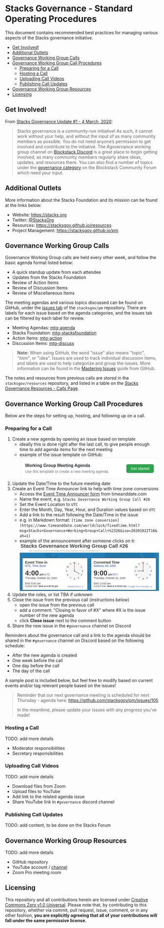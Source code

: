 # Stacks Governance - Standard Operating Procedures

This document contains recommended best practices for managing various aspects of the Stacks governance initiative.

<!-- TOC -->

- [Get Involved!](#get-involved)
- [Additional Outlets](#additional-outlets)
- [Governance Working Group Calls](#governance-working-group-calls)
- [Governance Working Group Call Procedures](#governance-working-group-call-procedures)
  - [Preparing for a Call](#preparing-for-a-call)
  - [Hosting a Call](#hosting-a-call)
  - [Uploading Call Videos](#uploading-call-videos)
  - [Publishing Call Updates](#publishing-call-updates)
- [Governance Working Group Resources](#governance-working-group-resources)
- [Licensing](#licensing)

<!-- /TOC -->

## Get Involved!

From [Stacks Governance Update #1 - 4 March, 2020](https://github.com/stacksgov/updates/blob/master/updates/20200304-update-001.md):

> Stacks governance is a community-run initiative! As such, it cannot work without your help, and without the input of as many community members as possible. You do not need anyone’s permission to get involved and contribute to the initiative. The #governance working group channel on [Blockstack Discord](https://discordapp.com/invite/ny6wGkx) is a great place to begin getting involved, as many community members regularly share ideas, updates, and resources there. You can also find a number of topics under the [governance category](https://forum.blockstack.org/c/Working-Groups/governance/) on the Blockstack Community Forum which need your input.

## Additional Outlets

More information about the Stacks Foundation and its mission can be found at the links below:

- Website: https://stacks.org
- Twitter: [@StacksOrg](https://twitter.com/StacksOrg)
- Resources: https://stacksgov.github.io/resources
- Project Management: https://stacksgov.github.io/pm

## Governance Working Group Calls

Governance Working Group calls are held every other week, and follow the basic agenda format listed below:

- A quick standup update from each attendee
- Updates from the Stacks Foundation 
- Review of Action Items 
- Review of Discussion Items 
- Review of Miscellaneous Items

The meeting agendas and various topics discussed can be found on GitHub, under the [issues tab](https://github.com/stacksgov/pm/issues) of the `stacksgov/pm` repository. There are labels for each issue based on the agenda categories, and the issues tab can be filtered by each label for review.

- Meeting Agendas: [mtg-agenda](https://github.com/stacksgov/pm/labels/mtg-agenda)
- Stacks Foundation: [mtg-stacksfoundation](https://github.com/stacksgov/pm/labels/mtg-stacksfoundation)
- Action Items: [mtg-action](https://github.com/stacksgov/pm/labels/mtg-action)
- Discussion Items: [mtg-discuss](https://github.com/stacksgov/pm/labels/mtg-discuss)

> **Note:** When using GitHub, the word "issue" also means "topic", "item", or "idea". Issues are used to track individual discussion items, and labels are used to help categorize and group the issues. More information can be found in the [Mastering Issues](https://guides.github.com/features/issues/) guide from GitHub. 

The notes and resources from previous calls are stored in the `stacksgov/resources` repository, and listed in a table on the [Stacks Governance Resources - Calls Page](https://stacksgov.github.io/resources/#/calls/). 

## Governance Working Group Call Procedures 

Below are the steps for setting up, hosting, and following up on a call.

### Preparing for a Call

1. Create a new agenda by opening an issue based on template 
    - ideally this is done right after the last call, to give people enough time to add agenda items for the next meeting
    - example of the issue template on GitHub:
    ![Agenda Issue Template Example](sop-meeting-agenda-example.png)
1. Update the Date/Time to the future meeting date
1. Create an Event Time Announcer link to help with time zone conversions
    - Access the [Event Time Announcer form](https://www.timeanddate.com/worldclock/fixedform.html) from timeanddate.com
    - Name the event, e.g. `Stacks Governance Working Group Call #26`
    - Set the Event Location to `UTC`
    - Enter the Month, Day, Year, Hour, and Duration values based on `UTC`
    - Add a link to the result following the Date/Time in the issue 
    - e.g. in Markdown format: `[time zone conversion](https://www.timeanddate.com/worldclock/fixedtime.html?msg=Stacks+Governance+Working+Group+Call+%2326&iso=20201022T16&ah=1)`
    - example of the announcement after someone clicks on it:
    ![Event Time Announcer Example](sop-timeanddate-example.png)
1. Update the roles, or list TBA if unknown
1. Close the issue from the previous call (instructions below)
    - open the issue from the previous call 
    - add a comment: "Closing in favor of #X" where #X is the issue number of the new agenda
    - click **Close issue** next to the comment button
1. Share the new issue in the `#governance` channel on Discord

Reminders about the governance call and a link to the agenda should be shared in the `#governance` channel on Discord based on the following schedule:
- After the new agenda is created
- One week before the call
- One day before the call
- The day of the call

A sample post is included below, but feel free to modify based on current events and/or tag relevant people based on the issues!

> Reminder that our next governance meeting is scheduled for next Thursday - agenda here: https://github.com/stacksgov/pm/issues/105
>
> In the meantime, please update your issues with any progress you've made!

### Hosting a Call

TODO: add more details

- Moderator responsibilities
- Secretary responsibilities

### Uploading Call Videos 

TODO: add more details 

- Download files from Zoom 
- Upload files to YouTube 
- Add link to the related agenda issue 
- Share YouTube link in `#governance` discord channel

### Publishing Call Updates

TODO: add content, to be done on the Stacks Forum

## Governance Working Group Resources

TODO: add more details

- GitHub repository
- YouTube account / [channel](https://www.youtube.com/channel/UCirhluDUpSPVMZQn210HETg)
- Zoom Pro meeting room

## Licensing

This repository and all contributions herein are licensed under [Creative Commons Zero v1.0 Universal](https://github.com/stacksgov/pm/blob/master/LICENSE). Please note that, by contributing to this repository, whether via commit, pull request, issue, comment, or in any other fashion, **you are explicitly agreeing that all of your contributions will fall under the same permissive license.**

<!-- notes and previous data

TODO: figure out how to approach in a decentralized fashion ? blocker: calendar invite, zoom link, youtube account

TODO: add second template for "other issues" (blank issue link hard to find?)
    - could do one for action item, discussion item, foundation item, or other ?

IDEA: move updates to the forum, easier for anyone to write based on the call, and can be linked from the call table. good community challenge and could be done by someone watching the recording after.

IDEA: if we had a set default for how calendar entries are sent out and for meeting location (i.e. stacks zoom account with settings ready to go), that would be really helpful.

Juliet: not sure where we are on the grant, historical intro but recap of the last month or two

-----

1. Set up a Zoom invite for the call. First, check if a recurring Zoom invitation has already been set up—if so, you'll see the link in the regular calendar invitation. If it has already been set up, make sure you've been added as a host. If one has not been set up, you'll need to set up a new meeting. You'll need a Zoom Pro account. Jenny or Lane can do this for you. We recommend the following settings:
    - Registration: Not required
    - Meeting ID: Generate Automatically
    - Meeting Password: Require a password
    - Video: All off (by default)
    - Audio: Telephone and Computer Audio
    - Meeting Options: Do not enable join before host, do not enable waiting room
1. Add the Zoom invite link for the call (which should include the meeting password, to allow one-click join) to the regular calendar invitation, if there is one.
1. Do NOT share the link to join the call publicly. Do NOT post it on social media!

### Hosting a Call

1. 24 hours before the call, remind everyone in the working group channel about the upcoming meeting, using the `@everyone` tag. Include a link to the agenda issue. Here's a sample message:

    > Hey @everyone, reminder that our next governance working group call is in 24 hours! Agenda is here, please review it before the call and feel free to propose topics: https://github.com/stacksgov/pm/issues/19. See you all tomorrow!
1. Repeat the same thing an hour before the call.
1. Review the agenda issue and add proposed topics to the agenda.
1. About ten minutes before the call, fire up Zoom and start the meeting. Make sure that the link joins, and that you have host capabilities. Share the Zoom link in the working group chat. (Again, do NOT post the link anywhere public, including on social media.)
1. Wait until 5-10 minutes past the hour, or at least until there is a reasonable quorum, before starting the call.
1. Quickly scan the names of all of the participants in Zoom. Make sure that all of the names are correct, and in particular, that no one's phone number is displayed publicly. As moderator ("host" on Zoom), you can rename a participant if necessary.
1. Notify everyone that you're about to hit record, and remind them that the rest of the call will be public and on the record.
1. Hit Record (you generally want to record to the cloud), and start the meeting!
1. Introduce yourself and explain that you'll be moderating the call. Ask if anyone else would like to introduce themselves to the group.
1. Ask if anyone would like to share a weekly update: what they've been working on, what they'll work on next, and if they have any blockers. Feel free to offer your update first to kick things off. Don't pressure anyone to share an update if they don't opt to on their own.

Some helpful tips for hosting a call:

- Keep an eye on the time. Don't spend more than 5-10 minutes max. on any given topic. If the discussion of a particular topic goes over this amount of time, offer to reserve some time to continue discussing the topic at the end of the call, politely remind everyone that there are other items on the agenda to discuss, and introduce the next topic.
- Let people speak freely, but feel free to cut someone off if they speak for more than a few minutes. Do so politely, and remind them that it's important that we give everyone a chance to share their thoughts. Suggest that, if they have more to say on this topic, they could write up their thoughts and post them to the forum and/or share them in the chat channel.
- Try to keep the conversation focused on the present topic. Slight diversions are of course fine, but if the topic diverges too far from the current agenda item, bring it back on track by gently reminding the group of the question at hand - and offering to return to the new topic later, time-allowing.

### After a Call

1. Make a note of issues that you didn't have time to discuss on the call, and make sure they get priority on the agenda for the next call. (You may find it helpful to immediately create the agenda for the next call, as described above.)
1. Log into the Zoom account and download the video recording of the call. This usually takes about an hour to appear, although in rare cases it may take longer. If you don't have access to the Zoom account, ask its owner to send you the video link.
1. Review the video: in particular, the very beginning and end of the video. Make sure that there isn't too much silence or banter in the recording before the actual meeting begins. Trim the video if necessary.
1. Log into the [Stacks Governance YouTube channel](https://www.youtube.com/channel/UCirhluDUpSPVMZQn210HETg) and upload the video of the call. Use this template:
    ```
    Title: Stacks Governance Call #X [YYYY/MM/DD]
    Description:
      Agenda: [link to agenda issue]
      Links shared on call:
        - Link 1
        - Link 2
    ```
1. Grab the YouTube link for the video. Note that you can get the link even before the video has finished processing.
1. Add the YouTube link to the meeting agenda issue description (at the top).
1. Share the YouTube link in the working group.
1. Get the call notes from the note taker.
1. Open a new pull request against `stacksgov/resources` and add the info for the call: notes, link to YouTube recording, and a link to any other resources (e.g., a presentation) shared on the call. Here's a [sample PR](https://github.com/stacksgov/resources/pull/25). You should let another working group member review and approve the PR before merging it. The PR should include:
    - A new notes file in https://github.com/stacksgov/resources/tree/master/calls/notes named `YYYY-MM-DD-Meeting-XXXX.md`
    - An update to the table in https://github.com/stacksgov/resources/blob/master/calls/README.md, adding the new call, with links to the agenda, video recording, and notes

## Regular Updates

The governance working group collaboratively publishes a regular update, approximately once a week, for the broader Blockstack community. You can find previous updates in the [`stacksgov/updates`](https://github.com/stacksgov/updates) repository. Here's how to write such an update.

1. Using the previous update as a template, write the update in markdown format. It should be called `YYYYMMDD-update-XXX.md` and live in https://github.com/stacksgov/updates/tree/master/updates. Make sure the update includes a link to the agenda and notes for the most recent call, as well as a brief update on each of the main initiatives the working group is working on.
1. Save the update into a new branch and open a PR to merge it into the master branch.
1. As part of the same PR, update https://github.com/stacksgov/updates/blob/master/README.md to add a link to the new file.
1. Share the URL for this new PR in the chat channel to give others in the working group a chance to review it, suggest additions/corrections, etc.
1. After giving other members of the working group a few days to review and approve the update, feel free to merge the PR.
1. Announce the new update to the working group.

-->